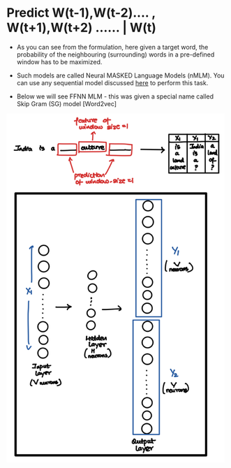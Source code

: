 # Predict W(t-1),W(t-2).... , W(t+1),W(t+2) …… | W(t)

- As you can see from the formulation, here given a target word, the probability of the neighbouring (surrounding) words in a pre-defined window has to be maximized.

- Such models are called Neural MASKED Language Models (nMLM). You can use any sequential model discussed [here](https://pub.towardsai.net/deep-learning-for-time-series-forecasting-ff5c8bf35134) to perform this task.

- Below we will see FFNN MLM - this was given a special name called Skip Gram (SG) model [Word2vec]

<img width=500 src="https://github.com/khetansarvesh/NLP/blob/main/Representation-Learning/Word-RL/skipgram.png">
